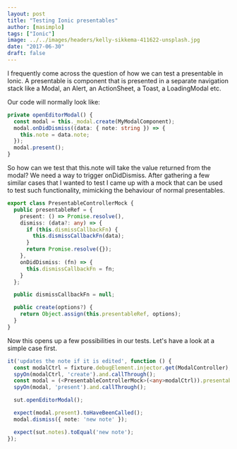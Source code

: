 ```yaml
---
layout: post
title: "Testing Ionic presentables"
author: [masimplo]
tags: ["Ionic"]
image: ../../images/headers/kelly-sikkema-411622-unsplash.jpg
date: "2017-06-30"
draft: false
---
```


I frequently come across the question of how we can test a presentable in Ionic. A presentable is component that is presented in a separate navigation stack like a Modal, an Alert, an ActionSheet, a Toast, a LoadingModal etc.

Our code will normally look like:
```typescript
private openEditorModal() {
  const modal = this._modal.create(MyModalComponent);
  modal.onDidDismiss((data: { note: string }) => {
    this.note = data.note;
  });
  modal.present();
}
```

So how can we test that this.note will take the value returned from the modal? We need a way to trigger onDidDismiss.
After gathering a few similar cases that I wanted to test I came up with a mock that can be used to test such functionality, mimicking the behaviour of normal presentables.

```typescript
export class PresentableControllerMock {
  public presentableRef = {
    present: () => Promise.resolve(),
    dismiss: (data?: any) => {
      if (this.dismissCallbackFn) {
        this.dismissCallbackFn(data);
      }
      return Promise.resolve({});
    },
    onDidDismiss: (fn) => {
      this.dismissCallbackFn = fn;
    }
  };

  public dismissCallbackFn = null;

  public create(options?) {
    return Object.assign(this.presentableRef, options);
  }
}
```

Now this opens up a few possibilities in our tests. Let's have a look at a simple case first.

```typescript
it('updates the note if it is edited', function () {
  const modalCtrl = fixture.debugElement.injector.get(ModalController);
  spyOn(modalCtrl, 'create').and.callThrough();
  const modal = (<PresentableControllerMock>(<any>modalCtrl)).presentableRef;
  spyOn(modal, 'present').and.callThrough();

  sut.openEditorModal();

  expect(modal.present).toHaveBeenCalled();
  modal.dismiss({ note: 'new note' });

  expect(sut.notes).toEqual('new note');
});
```

